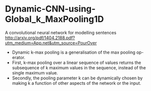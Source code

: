 # Dynamic-CNN-using-Global_k_MaxPooling1D

A convolutional neural network for modelling sentences
http://arxiv.org/pdf/1404.2188.pdf?utm_medium=App.net&utm_source=PourOver

- Dynamic k-max pooling is a generalisation of the max pooling op- erator.
- First, k-max pooling over a linear sequence of values returns the subsequence of k maximum values in the sequence, instead of the single maximum value.
- Secondly, the pooling parameter k can be dynamically chosen by making k a function of other aspects of the network or the input.

